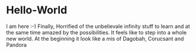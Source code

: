 # Hello-World
I am here :-)
Finally, Horrified of the unbelievale infinity stuff to learn and at the same time amazed by the possibilities. It feels like to step into a whole new world. At the beginning it look like a mis of Dagobah, Corucsant and Pandora
